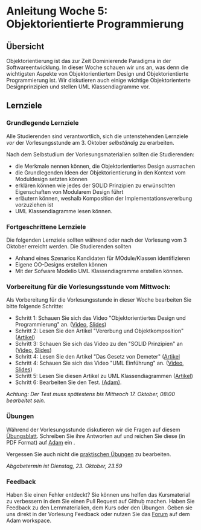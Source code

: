 # Anleitung Woche 5: Objektorientierte Programmierung

## Übersicht

Objektorientierung ist das zur Zeit Dominierende Paradigma in der Softwareentwicklung. 
In dieser Woche schauen wir uns an, was denn die wichtigsten Aspekte von Objektorientiertem Design und Objektorientierte Programmierung ist. 
Wir diskutieren auch einige wichtige Objektorienterte Designprinzipien und stellen UML Klassendiagramme vor. 


## Lernziele

### Grundlegende Lernziele

Alle Studierenden sind verantwortlich, sich die untenstehenden Lernziele *vor* der Vorlesungsstunde am 3. Oktober *selbständig* zu erarbeiten.

 Nach dem Selbstudium der Vorlesungsmaterialien sollten die Studierenden:
 - die Merkmale nennen können, die Objektorientiertes Design ausmachen
 - die Grundlegenden Ideen der Objektorientierung in den Kontext vom Moduldesign setzten können
 - erklären können wie jedes der SOLID Prinzipien zu erwünschten Eigenschaften von Modularem Design führt
 - erläutern können, weshalb Komposition der Implementationsvererbung vorzuziehen ist
 - UML Klassendiagramme lesen können.
 
 
### Fortgeschrittene Lernziele

Die folgenden Lernziele sollten während oder nach der Vorlesung vom 3 Oktober erreicht werden. Die Studierenden sollten
- Anhand eines Szenarios Kandidaten für MOdule/Klassen identifizieren
- Eigene OO-Designs erstellen können
- Mit der Sofware Modelio UML Klassendiagramme erstellen können.



### Vorbereitung für die Vorlesungsstunde vom Mittwoch:

Als Vorbereitung für die Vorlesungsstunde in dieser Woche bearbeiten Sie bitte folgende Schritte:

* Schritt 1: Schauen Sie sich das Video "Objektorientiertes Design und Programmierung" an.  ([Video](https://drive.switch.ch/index.php/s/eJBmEDAAkhwTUO1), [Slides](./slides/oo-design.html))
* Schritt 2: Lesen Sie den Artikel "Vererbung und Objektkomposition" ([Artikel](./articles/oo-composition-vs-inheritance.html))
* Schritt 3: Schauen Sie sich das Video zu den "SOLID Prinzipien" an ([Video](https://drive.switch.ch/index.php/s/QSMeFeYbs7Hpfky), [Slides](./slides/oo-solid.html))
* Schritt 4: Lesen Sie den Artikel "Das Gesetz von Demeter" ([Artikel](http://prinzipien-der-softwaretechnik.blogspot.com/2013/06/das-gesetz-von-demeter.html)
* Schritt 4: Schauen Sie sich das Video "UML Einführung" an. ([Video](../slides/images/construction.jpg), [Slides](./slides/uml-static.html))
* Schritt 5: Lesen Sie diesen Artikel zu UML Klassendiagrammen ([Artikel](https://www.ibm.com/developerworks/rational/library/content/RationalEdge/sep04/bell/))
* Schritt 6: Bearbeiten Sie den Test. [(Adam)](https://adam.unibas.ch/goto_adam_tst_706003.html). 

*Achtung: Der Test muss spätestens bis Mittwoch 17. Oktober, 08:00 bearbeitet sein.*
  

### Übungen
Während der Vorlesungsstunde diskutieren wir die Fragen auf diesem [Übungsblatt](./exercises/theory-exercises.html). 
Schreiben Sie ihre Antworten auf und reichen Sie diese (in PDF Format) auf [Adam]((https://adam.unibas.ch/goto_adam_exc_706020.html)) ein .

Vergessen Sie auch nicht die [praktischen Übungen](./exercises/practical-exercises.html) zu bearbeiten.

*Abgabetermin ist Dienstag, 23. Oktober, 23.59*

### Feedback

Haben Sie einen Fehler entdeckt? Sie können uns helfen das Kursmaterial zu verbessern in dem Sie einen Pull Request auf Github machen. 
Haben Sie Feedback zu den Lernmaterialien, dem Kurs oder den Übungen. Geben sie uns direkt in der Vorlesung Feedback oder nutzen Sie das [Forum](https://adam.unibas.ch/goto_adam_frm_700919.html) auf dem Adam workspace.
